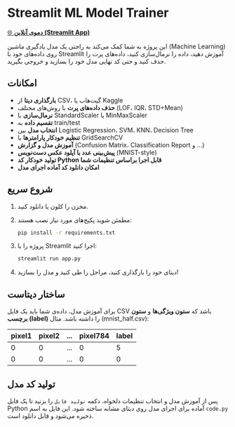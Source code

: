 # Streamlit ML Model Trainer

[🌐 **دموی آنلاین (Streamlit App)**](https://amirbiw.streamlit.app/)

این پروژه به شما کمک می‌کند به راحتی یک مدل یادگیری ماشین (Machine Learning) روی داده‌های خود با Streamlit آموزش دهید، داده را نرمال‌سازی کنید، داده‌های پرت را حذف کنید و حتی کد نهایی مدل خود را بسازید و خروجی بگیرید.

## امکانات

- **بارگذاری دیتا** از CSV، گیت‌هاب یا Kaggle
- **حذف داده‌های پرت** با روش‌های مختلف (LOF، IQR، STD+Mean)
- **نرمال‌سازی** با StandardScaler یا MinMaxScaler
- **تقسیم داده** به train/test
- **انتخاب مدل** بین Logistic Regression، SVM، KNN، Decision Tree
- **تنظیم خودکار پارامترها** با GridSearchCV
- **آموزش مدل و گزارش** (Confusion Matrix، Classification Report و ...)
- **پیش‌بینی عدد با آپلود عکس دست‌نویس** (MNIST-style)
- **تولید خودکار کد Python قابل اجرا براساس تنظیمات شما**
- **امکان دانلود کد آماده اجرای مدل**

## شروع سریع

1. مخزن را کلون یا دانلود کنید.
2. مطمئن شوید پکیج‌های مورد نیاز نصب هستند:

    ```bash
    pip install -r requirements.txt
    ```

3. پروژه را با Streamlit اجرا کنید:

    ```bash
    streamlit run app.py
    ```

4. دیتای خود را بارگذاری کنید، مراحل را طی کنید و مدل را بسازید!

## ساختار دیتاست

برای آموزش مدل، داده‌ی شما باید یک فایل CSV باشد که **ستون ویژگی‌ها** و **ستون برچسب (label)** را داشته باشد.
مثال (mnist_half.csv):

| pixel1 | pixel2 | ... | pixel784 | label |
|--------|--------|-----|----------|-------|
| 0      | 0      | ... | 0        | 5     |
| 0      | 0      | ... | 0        | 0     |

## تولید کد مدل

پس از آموزش مدل و انتخاب تنظیمات دلخواه، دکمه `تولید فایل` را بزنید تا یک فایل Python آماده برای اجرای مدل روی دیتای مشابه ساخته شود. این فایل به اسم `code.py` ذخیره می‌شود و قابل دانلود است.
